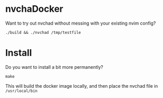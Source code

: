 # nvchaDocker

Want to try  out nvchad without messing with your existing nvim config?

```
./build && ./nvchad /tmp/testfile
```

# Install

Do you want to install a bit more permanently?

```
make
```

This will build the docker image locally, and then place the nvchad file in `/usr/local/bin`
